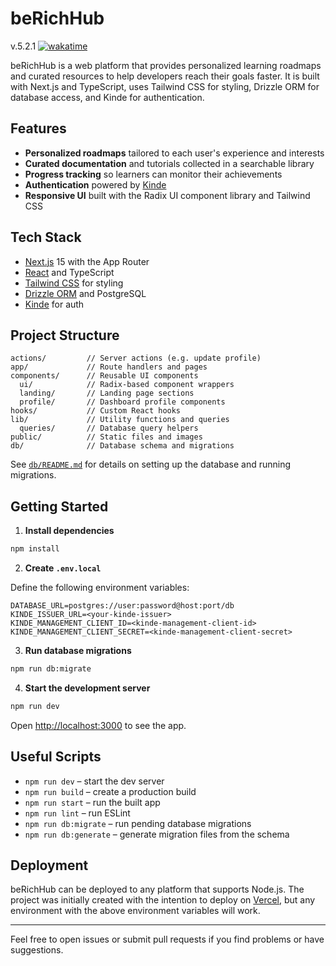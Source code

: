 # beRichHub

v.5.2.1 
[![wakatime](https://wakatime.com/badge/user/c4621892-41e0-4c29-a8bc-05597d124f63/project/54a8cd7c-b451-4676-8695-4e701a4bda69.svg)](https://wakatime.com/badge/user/c4621892-41e0-4c29-a8bc-05597d124f63/project/54a8cd7c-b451-4676-8695-4e701a4bda69)

beRichHub is a web platform that provides personalized learning roadmaps and curated resources to help developers reach their goals faster. It is built with Next.js and TypeScript, uses Tailwind CSS for styling, Drizzle ORM for database access, and Kinde for authentication.

## Features

- **Personalized roadmaps** tailored to each user's experience and interests
- **Curated documentation** and tutorials collected in a searchable library
- **Progress tracking** so learners can monitor their achievements
- **Authentication** powered by [Kinde](https://kinde.com)
- **Responsive UI** built with the Radix UI component library and Tailwind CSS

## Tech Stack

- [Next.js](https://nextjs.org/) 15 with the App Router
- [React](https://react.dev/) and TypeScript
- [Tailwind CSS](https://tailwindcss.com/) for styling
- [Drizzle ORM](https://orm.drizzle.team/) and PostgreSQL
- [Kinde](https://kinde.com) for auth

## Project Structure

```
actions/         // Server actions (e.g. update profile)
app/             // Route handlers and pages
components/      // Reusable UI components
  ui/            // Radix-based component wrappers
  landing/       // Landing page sections
  profile/       // Dashboard profile components
hooks/           // Custom React hooks
lib/             // Utility functions and queries
  queries/       // Database query helpers
public/          // Static files and images
db/              // Database schema and migrations
```

See [`db/README.md`](db/README.md) for details on setting up the database and running migrations.

## Getting Started

1. **Install dependencies**

```bash
npm install
```

2. **Create `.env.local`**

Define the following environment variables:

```
DATABASE_URL=postgres://user:password@host:port/db
KINDE_ISSUER_URL=<your-kinde-issuer>
KINDE_MANAGEMENT_CLIENT_ID=<kinde-management-client-id>
KINDE_MANAGEMENT_CLIENT_SECRET=<kinde-management-client-secret>
```

3. **Run database migrations**

```bash
npm run db:migrate
```

4. **Start the development server**

```bash
npm run dev
```

Open [http://localhost:3000](http://localhost:3000) to see the app.

## Useful Scripts

- `npm run dev` – start the dev server
- `npm run build` – create a production build
- `npm run start` – run the built app
- `npm run lint` – run ESLint
- `npm run db:migrate` – run pending database migrations
- `npm run db:generate` – generate migration files from the schema

## Deployment

beRichHub can be deployed to any platform that supports Node.js. The project was initially created with the intention to deploy on [Vercel](https://vercel.com/), but any environment with the above environment variables will work.

---

Feel free to open issues or submit pull requests if you find problems or have suggestions.
